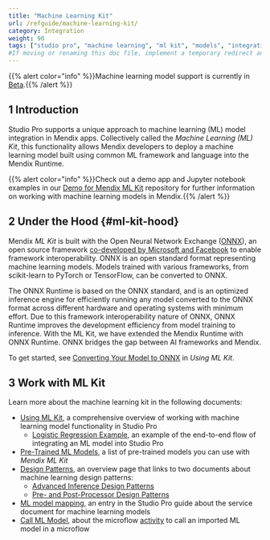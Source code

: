 ```yaml
---
title: "Machine Learning Kit"
url: /refguide/machine-learning-kit/
category: Integration
weight: 90
tags: ["studio pro", "machine learning", "ml kit", "models", "integration"]
#If moving or renaming this doc file, implement a temporary redirect and let the respective team know they should update the URL in the product. See Mapping to Products for more details.
---
```

{{% alert color="info" %}}Machine learning model support is currently in [Beta](/releasenotes/beta-features/).{{% /alert %}}

## 1 Introduction

Studio Pro supports a unique approach to machine learning (ML) model integration in Mendix apps. Collectively called the *Machine Learning (ML) Kit*, this functionality allows Mendix developers to deploy a machine learning model built using common ML framework and language into the Mendix Runtime.

{{% alert color="info" %}}Check out a demo app and Jupyter notebook examples in our [Demo for Mendix ML Kit](https://github.com/mendix/mlkit-example-app) repository for further information on working with machine learning models in Mendix.{{% /alert %}}

## 2 Under the Hood {#ml-kit-hood}

Mendix *ML Kit* is built with the Open Neural Network Exchange ([ONNX](https://onnx.ai/)), an open source framework [co-developed by Microsoft and Facebook](https://azure.microsoft.com/en-us/blog/microsoft-and-facebook-create-open-ecosystem-for-ai-model-interoperability/) to enable framework interoperability. ONNX is an open standard format representing machine learning models. Models trained with various frameworks, from scikit-learn to PyTorch or TensorFlow, can be converted to ONNX.

The ONNX Runtime is based on the ONNX standard, and is an optimized inference engine for efficiently running any model converted to the ONNX format across different hardware and operating systems with minimum effort. Due to this framework interoperability nature of ONNX, ONNX Runtime improves the development efficiency from model training to inference. With the ML Kit, we have extended the Mendix Runtime with ONNX Runtime. ONNX bridges the gap between AI frameworks and Mendix.

To get started, see [Converting Your Model to ONNX](/refguide/machine-learning-kit/using-ml-kit/#convert-ml-model) in *Using ML Kit*.

## 3 Work with ML Kit

Learn more about the machine learning kit in the following documents:

* [Using ML Kit](/refguide/machine-learning-kit/using-ml-kit/), a comprehensive overview of working with machine learning model functionality in Studio Pro
    * [Logistic Regression Example](/refguide/machine-learning-kit/using-ml-kit/logistic-regression/), an example of the end-to-end flow of integrating an ML model into Studio Pro
* [Pre-Trained ML Models](/refguide/machine-learning-kit/pretrained-ml-models/), a list of pre-trained models you can use with *Mendix ML Kit*
* [Design Patterns](/refguide/machine-learning-kit/design-patterns/), an overview page that links to two documents about machine learning design patterns:
    * [Advanced Inference Design Patterns](/refguide/machine-learning-kit/design-patterns/advanced-inference/)
    * [Pre- and Post-Processor Design Patterns](/refguide/machine-learning-kit/design-patterns/pre-post-processor-patterns/)
* [ML model mapping](/refguide/ml-model-mapping/), an entry in the Studio Pro guide about the service document for machine learning models
* [Call ML Model](/refguide/call-ml-model/), about the microflow [activity](/refguide/activities/) to call an imported ML model in a microflow
